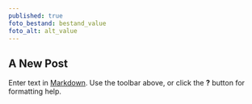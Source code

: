 ```yaml
---
published: true
foto_bestand: bestand_value
foto_alt: alt_value
---
```

## A New Post

Enter text in [Markdown](http://daringfireball.net/projects/markdown/). Use the toolbar above, or click the **?** button for formatting help.
